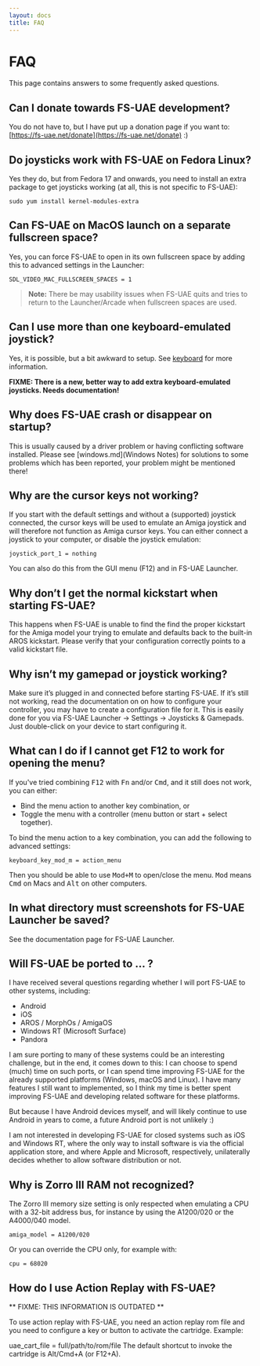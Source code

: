 ```yaml
---
layout: docs
title: FAQ
---
```


# FAQ

This page contains answers to some frequently asked questions.

## Can I donate towards FS-UAE development?

You do not have to, but I have put up a donation page if you want to:
[https://fs-uae.net/donate](https://fs-uae.net/donate)  :)

## Do joysticks work with FS-UAE on Fedora Linux?

Yes they do, but from Fedora 17 and onwards, you need to install an extra
package to get joysticks working (at all, this is not specific to FS-UAE):

    sudo yum install kernel-modules-extra

## Can FS-UAE on MacOS launch on a separate fullscreen space?

Yes, you can force FS-UAE to open in its own fullscreen space by adding this
to advanced settings in the Launcher:

    SDL_VIDEO_MAC_FULLSCREEN_SPACES = 1

> **Note:** There be may usability issues when FS-UAE quits and tries to
> return to the Launcher/Arcade when fullscreen spaces are used.

## Can I use more than one keyboard-emulated joystick?

Yes, it is possible, but a bit awkward to setup. See [keyboard](keyboard.md)
for more information.

**FIXME: There is a new, better way to add extra keyboard-emulated joysticks.
Needs documentation!**

## Why does FS-UAE crash or disappear on startup?

This is usually caused by a driver problem or having conflicting software
installed. Please see [windows.md](Windows Notes) for solutions to some
problems which has been reported, your problem might be mentioned there!

## Why are the cursor keys not working?

If you start with the default settings and without a (supported) joystick
connected, the cursor keys will be used to emulate an Amiga joystick and
will therefore not function as Amiga cursor keys. You can either connect
a joystick to your computer, or disable the joystick emulation:

    joystick_port_1 = nothing

You can also do this from the GUI menu (F12) and in FS-UAE Launcher.

## Why don’t I get the normal kickstart when starting FS-UAE?

This happens when FS-UAE is unable to find the find the proper kickstart for
the Amiga model your trying to emulate and defaults back to the built-in AROS
kickstart. Please verify that your configuration correctly points to a valid
kickstart file.

## Why isn’t my gamepad or joystick working?

Make sure it’s plugged in and connected before starting FS-UAE. If it’s still
not working, read the documentation on on how to configure your controller,
you may have to create a configuration file for it. This is easily done for
you via FS-UAE Launcher -> Settings -> Joysticks & Gamepads. Just
double-click on your device to start configuring it.

## What can I do if I cannot get F12 to work for opening the menu?

If you've tried combining <kbd>F12</kbd> with <kbd>Fn</kbd> and/or
<kbd>Cmd</kbd>, and it still does not work, you can either:

* Bind the menu action to another key combination, or
* Toggle the menu with a controller (menu button or start + select together).

To bind the menu action to a key combination, you can add the following
to advanced settings:

    keyboard_key_mod_m = action_menu

Then you should be able to use <kbd>Mod+M</kbd> to open/close the menu.
<kbd>Mod</kbd> means <kbd>Cmd</kbd> on Macs and <kbd>Alt</kbd> on other
computers.

## In what directory must screenshots for FS-UAE Launcher be saved?

See the documentation page for FS-UAE Launcher.

## Will FS-UAE be ported to … ?

I have received several questions regarding whether I will port FS-UAE to
other systems, including:

* Android
* iOS
* AROS / MorphOs / AmigaOS
* Windows RT (Microsoft Surface)
* Pandora

I am sure porting to many of these systems could be an interesting challenge,
but in the end, it comes down to this: I can choose to spend (much) time on
such ports, or I can spend time improving FS-UAE for the already supported
platforms (Windows, macOS and Linux). I have many features I still want to
implemented, so I think my time is better spent improving FS-UAE and
developing related software for these platforms.

But because I have Android devices myself, and will likely continue to use
Android in years to come, a future Android port is not unlikely :)

I am not interested in developing FS-UAE for closed systems such as iOS and
Windows RT, where the only way to install software is via the official
application store, and where Apple and Microsoft, respectively, unilaterally
decides whether to allow software distribution or not.

## Why is Zorro III RAM not recognized?

The Zorro III memory size setting is only respected when emulating a CPU
with a 32-bit address bus, for instance by using the A1200/020 or the
A4000/040 model.

    amiga_model = A1200/020

Or you can override the CPU only, for example with:

    cpu = 68020

## How do I use Action Replay with FS-UAE?

** FIXME: THIS INFORMATION IS OUTDATED **

To use action replay with FS-UAE, you need an action replay rom file and you
need to configure a key or button to activate the cartridge. Example:

uae_cart_file = full/path/to/rom/file
The default shortcut to invoke the cartridge is Alt/Cmd+A (or F12+A).

